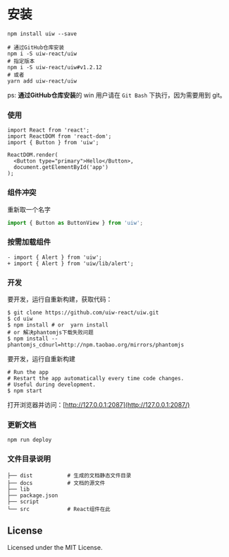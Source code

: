 安装
===

```
npm install uiw --save

# 通过GitHub仓库安装
npm i -S uiw-react/uiw
# 指定版本
npm i -S uiw-react/uiw#v1.2.12
# 或者
yarn add uiw-react/uiw
```

<!--divider-->

ps: **通过GitHub仓库安装**的 win 用户请在 `Git Bash` 下执行，因为需要用到 git。

### 使用

```
import React from 'react';
import ReactDOM from 'react-dom';
import { Button } from 'uiw';

ReactDOM.render(
  <Button type="primary">Hello</Button>, 
  document.getElementById('app')
);
```
<!--divider-->

### 组件冲突

重新取一个名字

```js
import { Button as ButtonView } from 'uiw';
```

<!--divider-->

### 按需加载组件

```Js
- import { Alert } from 'uiw';
+ import { Alert } from 'uiw/lib/alert';
```

<!--divider-->

### 开发

要开发，运行自重新构建，获取代码：

```
$ git clone https://github.com/uiw-react/uiw.git
$ cd uiw
$ npm install # or  yarn install
# or 解决phantomjs下载失败问题
$ npm install --phantomjs_cdnurl=http://npm.taobao.org/mirrors/phantomjs
```

<!--divider-->

要开发，运行自重新构建

```
# Run the app
# Restart the app automatically every time code changes. 
# Useful during development.
$ npm start
```

<!--divider-->

打开浏览器并访问：[http://127.0.0.1:2087](http://127.0.0.1:2087/)

### 更新文档

```
npm run deploy
```

<!--divider-->

### 文件目录说明

```
├── dist           # 生成的文档静态文件目录
├── docs           # 文档的源文件
├── lib            
├── package.json
├── script
└── src            # React组件在此
```

<!--divider-->

## License

Licensed under the MIT License.

<!--divider-->